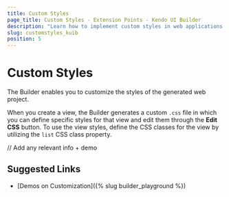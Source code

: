 ```yaml
---
title: Custom Styles
page_title: Custom Styles - Extension Points - Kendo UI Builder
description: "Learn how to implement custom styles in web applications generated with the Kendo UI Builder."
slug: customstyles_kuib
position: 5
---
```


# Custom Styles

The Builder enables you to customize the styles of the generated web project.

When you create a view, the Builder generates a custom `.css` file in which you can define specific styles for that view and edit them through the **Edit CSS** button. To use the view styles, define the CSS classes for the view by utilizing the `list` CSS class property.

// Add any relevant info + demo

## Suggested Links

* [Demos on Customization]({% slug builder_playground %})
